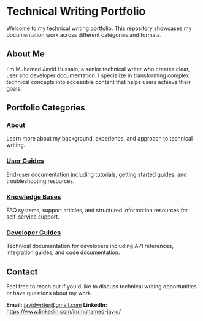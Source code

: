 # Technical Writing Portfolio

Welcome to my technical writing portfolio. This repository showcases my documentation work across different categories and formats.

## About Me

I'm Muhamed Javid Hussain, a senior technical writer who creates clear, user and developer documentation. I specialize in transforming complex technical concepts into accessible content that helps users achieve their goals.


## Portfolio Categories

### [About](https://github.com/Javeed-Writer/Portfolio/tree/main/About)
Learn more about my background, experience, and approach to technical writing.

### [User Guides](https://github.com/Javeed-Writer/Portfolio/tree/main/User-Guides)
End-user documentation including tutorials, getting started guides, and troubleshooting resources.

### [Knowledge Bases](https://github.com/Javeed-Writer/Portfolio/tree/main/Knowledge-Bases)
FAQ systems, support articles, and structured information resources for self-service support.

### [Developer Guides](https://github.com/Javeed-Writer/Portfolio/tree/main/Developer-Guides)
Technical documentation for developers including API references, integration guides, and code documentation.

## Contact

Feel free to reach out if you'd like to discuss technical writing opportunities or have questions about my work.

**Email:** javidwriter@gmail.com
**LinkedIn:** https://www.linkedin.com/in/muhamed-javid/
